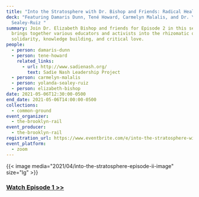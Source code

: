 ```yaml
---
title: "Into the Stratosphere with Dr. Bishop and Friends: Radical Healing"
deck: "Featuring Damaris Dunn, Tené Howard, Carmelyn Malalis, and Dr. Yolanda
  Sealey-Ruiz "
summary: Join Dr. Elizabeth Bishop and friends for Episode 2 in this series that
  brings together various educators and activists into the rhizomatic orbit of
  solidarity, knowledge building, and critical love.
people:
  - person: damaris-dunn
  - person: tene-howard
    related_links:
      - url: http://www.sadienash.org/
        text: Sadie Nash Leadership Project
  - person: carmelyn-malalis
  - person: yolanda-sealey-ruiz
  - person: elizabeth-bishop
date: 2021-05-06T12:30:00-0500
end_date: 2021-05-06T14:00:00-0500
collections:
  - common-ground
event_organizer:
  - the-brooklyn-rail
event_producer:
  - the-brooklyn-rail
registration_url: https://www.eventbrite.com/e/into-the-stratosphere-with-dr-bishop-and-friends-episode-ii-tickets-152780750337
event_platform:
  - zoom
---
```

{{< image media="2021/04/into-the-stratosphere-episode-ii-image" size="lg" >}}

### **[Watch Episode 1 >>](https://brooklynrail.org/events/2021/04/08/into-the-stratosphere-with-dr-bishop-and-friends-episode-i/)**[](https://brooklynrail.org/events/2021/04/08/into-the-stratosphere-with-dr-bishop-and-friends-episode-i/)